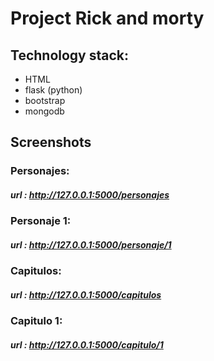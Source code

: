 # Project Rick and morty
## Technology stack:
- HTML
- flask (python)
- bootstrap
- mongodb

## Screenshots
### Personajes:
##### url : http://127.0.0.1:5000/personajes


### Personaje 1:
##### url : http://127.0.0.1:5000/personaje/1


### Capitulos:
##### url : http://127.0.0.1:5000/capitulos

### Capitulo 1:
##### url : http://127.0.0.1:5000/capitulo/1
